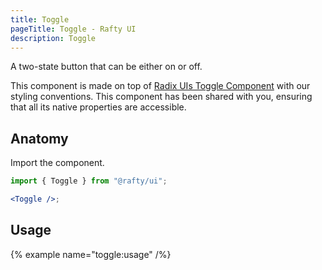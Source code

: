 ```yaml
---
title: Toggle
pageTitle: Toggle - Rafty UI
description: Toggle
---
```


A two-state button that can be either on or off.

This component is made on top of [Radix UIs Toggle Component](https://www.radix-ui.com/primitives/docs/components/toggle) with our styling conventions. This component has been shared with you, ensuring that all its native properties are accessible.

## Anatomy

Import the component.

```jsx
import { Toggle } from "@rafty/ui";

<Toggle />;
```

## Usage

{% example name="toggle:usage" /%}
